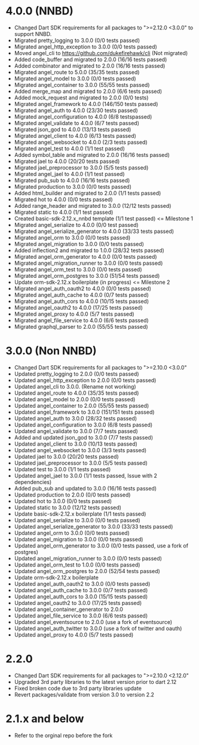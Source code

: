 # 4.0.0 (NNBD)
* Changed Dart SDK requirements for all packages to ">=2.12.0 <3.0.0" to support NNBD. 
* Migrated pretty_logging to 3.0.0 (0/0 tests passed)
* Migrated angel_http_exception to 3.0.0 (0/0 tests passed)
* Moved angel_cli to https://github.com/dukefirehawk/cli (Not migrated)
* Added code_buffer and migrated to 2.0.0 (16/16 tests passed)
* Added combinator and migrated to 2.0.0 (16/16 tests passed)
* Migrated angel_route to 5.0.0 (35/35 tests passed)
* Migrated angel_model to 3.0.0 (0/0 tests passed)
* Migrated angel_container to 3.0.0 (55/55 tests passed)
* Added merge_map and migrated to 2.0.0 (6/6 tests passed)
* Added mock_request and migrated to 2.0.0 (0/0 tests)
* Migrated angel_framework to 4.0.0 (146/150 tests passed)
* Migrated angel_auth to 4.0.0 (23/30 tests passed)
* Migrated angel_configuration to 4.0.0 (6/8 testspassed)
* Migrated angel_validate to 4.0.0 (6/7 tests passed)
* Migrated json_god to 4.0.0 (13/13 tests passed)
* Migrated angel_client to 4.0.0 (6/13 tests passed)
* Migrated angel_websocket to 4.0.0 (2/3 tests passed)
* Migrated angel_test to 4.0.0 (1/1 test passed)
* Added symbol_table and migrated to 2.0.0 (16/16 tests passed)
* Migrated jael to 4.0.0 (20/20 tests passed)
* Migrated jael_preprocessor to 3.0.0 (5/5 tests passed)
* Migrated angel_jael to 4.0.0 (1/1 test passed)
* Migrated pub_sub to 4.0.0 (16/16 tests passed)
* Migrated production to 3.0.0 (0/0 tests passed)
* Added html_builder and migrated to 2.0.0 (1/1 tests passed)
* Migrated hot to 4.0.0 (0/0 tests passed)
* Added range_header and migrated to 3.0.0 (12/12 tests passed)
* Migrated static to 4.0.0 (1/1 test passed)
* Created basic-sdk-2.12.x_nnbd template (1/1 test passed) <= Milestone 1
* Migrated angel_serialize to 4.0.0 (0/0 test passed)
* Migrated angel_serialize_generator to 4.0.0 (33/33 tests passed)
* Migrated angel_orm to 3.0.0 (0/0 tests passed)
* Migrated angel_migration to 3.0.0 (0/0 tests passed)
* Added inflection2 and migrated to 1.0.0 (28/32 tests passed)
* Migrated angel_orm_generator to 4.0.0 (0/0 tests passed) 
* Migrated angel_migration_runner to 3.0.0 (0/0 tests passed)
* Migrated angel_orm_test to 3.0.0 (0/0 tests passed)
* Migrated angel_orm_postgres to 3.0.0 (51/54 tests passed)
* Update orm-sdk-2.12.x boilerplate (in progress) <= Milestone 2
* Migrated angel_auth_oauth2 to 4.0.0 (0/0 tests passed)
* Migrated angel_auth_cache to 4.0.0 (0/7 tests passed)
* Migrated angel_auth_cors to 4.0.0  (10/15 tests passed)
* Migrated angel_oauth2 to 4.0.0 (17/25 tests passed)
* Migrated angel_proxy to 4.0.0 (5/7 tests passed)
* Migrated angel_file_service to 4.0.0 (6/6 tests passed)
* Migrated graphql_parser to 2.0.0 (55/55 tests passed)

# 3.0.0 (Non NNBD)
* Changed Dart SDK requirements for all packages to ">=2.10.0 <3.0.0"
* Updated pretty_logging to 2.0.0 (0/0 tests passed)
* Updated angel_http_exception to 2.0.0 (0/0 tests passed)
* Updated angel_cli to 3.0.0. (Rename not working)
* Updated angel_route to 4.0.0 (35/35 tests passed)
* Updated angel_model to 2.0.0 (0/0 tests passed)
* Updated angel_container to 2.0.0 (55/55 tests passed)
* Updated angel_framework to 3.0.0 (151/151 tests passed)
* Updated angel_auth to 3.0.0 (28/32 tests passed)
* Updated angel_configuration to 3.0.0 (6/8 tests passed)
* Updated angel_validate to 3.0.0 (7/7 tests passed)
* Added and updated json_god to 3.0.0 (7/7 tests passed)
* Updated angel_client to 3.0.0 (10/13 tests passed)
* Updated angel_websocket to 3.0.0 (3/3 tests passed)
* Updated jael to 3.0.0 (20/20 tests passed)
* Updated jael_preprocessor to 3.0.0 (5/5 tests passed)
* Updated test to 3.0.0 (1/1 tests passed)
* Updated angel_jael to 3.0.0 (1/1 tests passed, Issue with 2 dependencies)
* Added pub_sub and updated to 3.0.0 (16/16 tests passed)
* Updated production to 2.0.0 (0/0 tests passed)
* Updated hot to 3.0.0 (0/0 tests passed)
* Updated static to 3.0.0 (12/12 tests passed)
* Update basic-sdk-2.12.x boilerplate (1/1 tests passed)
* Updated angel_serialize to 3.0.0 (0/0 tests passed)
* Updated angel_serialize_generator to 3.0.0 (33/33 tests passed)
* Updated angel_orm to 3.0.0 (0/0 tests passed)
* Updated angel_migration to 3.0.0 (0/0 tests passed)
* Updated angel_orm_generator to 3.0.0 (0/0 tests passed, use a fork of postgres)
* Updated angel_migration_runner to 3.0.0 (0/0 tests passed)
* Updated angel_orm_test to 1.0.0 (0/0 tests passed)
* Updated angel_orm_postgres to 2.0.0 (52/54 tests passed)
* Update orm-sdk-2.12.x boilerplate
* Updated angel_auth_oauth2 to 3.0.0 (0/0 tests passed)
* Updated angel_auth_cache to 3.0.0 (0/7 tests passed)
* Updated angel_auth_cors to 3.0.0 (15/15 tests passed)
* Updated angel_oauth2 to 3.0.0 (17/25 tests passed)
* Updated angel_container_generator to 2.0.0
* Updated angel_file_service to 3.0.0 (6/6 tests passed)
* Updated angel_eventsource to 2.0.0 (use a fork of eventsource)
* Updated angel_auth_twitter to 3.0.0 (use a fork of twitter and oauth)
* Updated angel_proxy to 4.0.0 (5/7 tests passed)

# 2.2.0
* Changed Dart SDK requirements for all packages to ">=2.10.0 <2.12.0"
* Upgraded 3rd party libraries to the latest version prior to dart 2.12
* Fixed broken code due to 3rd party libraries update
* Revert packages/validate from version 3.0 to version 2.2

# 2.1.x and below
* Refer to the orginal repo before the fork

